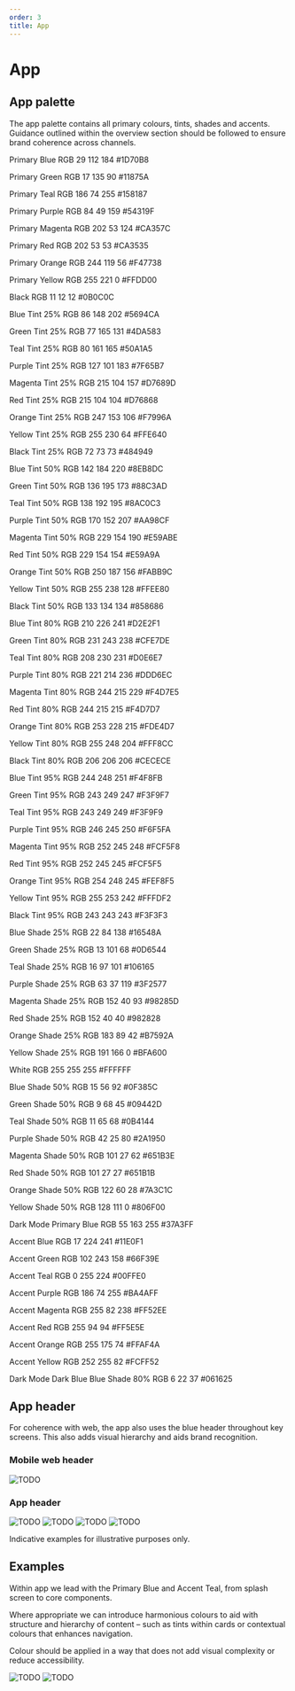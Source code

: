 ```yaml
---
order: 3
title: App
---
```


# App

## App palette

The app palette contains all primary colours, tints, shades and accents. Guidance outlined within the overview section should be followed to ensure brand coherence across channels.

<!-- It was easier to copy and paste the content from left to right, then top to bottom,
     but it's probably better to re-order these from top to bottom, then left to right -->

Primary Blue
RGB 29 112 184
#1D70B8

Primary Green
RGB 17 135 90
#11875A

Primary Teal
RGB 186 74 255
#158187

Primary Purple
RGB 84 49 159
#54319F

Primary Magenta
RGB 202 53 124
#CA357C

Primary Red
RGB 202 53 53
#CA3535

Primary Orange
RGB 244 119 56
#F47738

Primary Yellow
RGB 255 221 0
#FFDD00

Black
RGB 11 12 12
#0B0C0C

Blue Tint 25%
RGB 86 148 202
#5694CA

Green Tint 25%
RGB 77 165 131
#4DA583

Teal Tint 25%
RGB 80 161 165
#50A1A5

Purple Tint 25%
RGB 127 101 183
#7F65B7

Magenta Tint 25%
RGB 215 104 157
#D7689D

Red Tint 25%
RGB 215 104 104
#D76868

Orange Tint 25%
RGB 247 153 106
#F7996A

Yellow Tint 25%
RGB 255 230 64
#FFE640

Black Tint 25%
RGB 72 73 73
#484949

Blue Tint 50%
RGB 142 184 220
#8EB8DC

Green Tint 50%
RGB 136 195 173
#88C3AD

Teal Tint 50%
RGB 138 192 195
#8AC0C3

Purple Tint 50%
RGB 170 152 207
#AA98CF

Magenta Tint 50%
RGB 229 154 190
#E59ABE

Red Tint 50%
RGB 229 154 154
#E59A9A

Orange Tint 50%
RGB 250 187 156
#FABB9C

Yellow Tint 50%
RGB 255 238 128
#FFEE80

Black Tint 50%
RGB 133 134 134
#858686

Blue Tint 80%
RGB 210 226 241
#D2E2F1

Green Tint 80%
RGB 231 243 238
#CFE7DE

Teal Tint 80%
RGB 208 230 231
#D0E6E7

Purple Tint 80%
RGB 221 214 236
#DDD6EC

Magenta Tint 80%
RGB 244 215 229
#F4D7E5

Red Tint 80%
RGB 244 215 215
#F4D7D7

Orange Tint 80%
RGB 253 228 215
#FDE4D7

Yellow Tint 80%
RGB 255 248 204
#FFF8CC

Black Tint 80%
RGB 206 206 206
#CECECE

Blue Tint 95%
RGB 244 248 251
#F4F8FB

Green Tint 95%
RGB 243 249 247
#F3F9F7

Teal Tint 95%
RGB 243 249 249
#F3F9F9

Purple Tint 95%
RGB 246 245 250
#F6F5FA

Magenta Tint 95%
RGB 252 245 248
#FCF5F8

Red Tint 95%
RGB 252 245 245
#FCF5F5

Orange Tint 95%
RGB 254 248 245
#FEF8F5

Yellow Tint 95%
RGB 255 253 242
#FFFDF2

Black Tint 95%
RGB 243 243 243
#F3F3F3

Blue Shade 25%
RGB 22 84 138
#16548A

Green Shade 25%
RGB 13 101 68
#0D6544

Teal Shade 25%
RGB 16 97 101
#106165

Purple Shade 25%
RGB 63 37 119
#3F2577

Magenta Shade 25%
RGB 152 40 93
#98285D

Red Shade 25%
RGB 152 40 40
#982828

Orange Shade 25%
RGB 183 89 42
#B7592A

Yellow Shade 25%
RGB 191 166 0
#BFA600

White
RGB 255 255 255
#FFFFFF

Blue Shade 50%
RGB 15 56 92
#0F385C

Green Shade 50%
RGB 9 68 45
#09442D

Teal Shade 50%
RGB 11 65 68
#0B4144

Purple Shade 50%
RGB 42 25 80
#2A1950

Magenta Shade 50%
RGB 101 27 62
#651B3E

Red Shade 50%
RGB 101 27 27
#651B1B

Orange Shade 50%
RGB 122 60 28
#7A3C1C

Yellow Shade 50%
RGB 128 111 0
#806F00

Dark Mode Primary Blue
RGB 55 163 255
#37A3FF

Accent Blue
RGB 17 224 241
#11E0F1

Accent Green
RGB 102 243 158
#66F39E

Accent Teal
RGB 0 255 224
#00FFE0

Accent Purple
RGB 186 74 255
#BA4AFF

Accent Magenta
RGB 255 82 238
#FF52EE

Accent Red
RGB 255 94 94
#FF5E5E

Accent Orange
RGB 255 175 74
#FFAF4A

Accent Yellow
RGB 252 255 82
#FCFF52

Dark Mode Dark Blue
Blue Shade 80%
RGB 6 22 37
#061625


## App header

For coherence with web, the app also uses the blue header throughout key screens. This also adds visual hierarchy and aids brand recognition.

### Mobile web header

![TODO](./mobile-header.png)

### App header

![TODO](./app-header1.png)
![TODO](./app-header2.png)
![TODO](./app-header3.png)
![TODO](./app-header4.png)

Indicative examples for illustrative purposes only.


## Examples

Within app we lead with the Primary Blue and Accent Teal, from splash screen to core components.  

Where appropriate we can introduce harmonious colours to aid with structure and hierarchy of content – such as tints within cards or contextual colours that enhances navigation.

Colour should be applied in a way that does not add visual complexity or reduce accessibility.

![TODO](./app-homepage.png)
![TODO](./app-settings.png)


